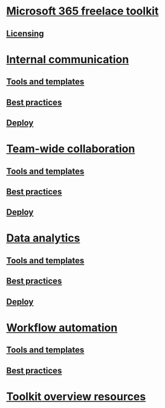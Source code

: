 # [Microsoft 365 freelace toolkit](index.md)
## [Licensing](licensing.md)

# [Internal communication](internalcommunicationsection.md)
## [Tools and templates](internalcommunicationtools.md)
## [Best practices](internalcommunicationbestpractices.md)
## [Deploy](internalcommunicationdownload.md)

# [Team-wide collaboration](teamwidecollaborationsection.md)
## [Tools and templates](teamwidecollaborationtools.md)
## [Best practices](teamwidecollaborationbestpractices.md)
## [Deploy](teamwidecollaborationdownload.md)

# [Data analytics](dataanalyticssection.md)
## [Tools and templates](dataanalyticstools.md)
## [Best practices](dataanalyticsbestpractices.md)
## [Deploy](datanalyticsdownloads.md)

# [Workflow automation](workflowautomationsection.md)
## [Tools and templates](workflowautomationtools.md)
## [Best practices](workflowautomationbestpractices.md)

# [Toolkit overview resources](solutionresources.md)